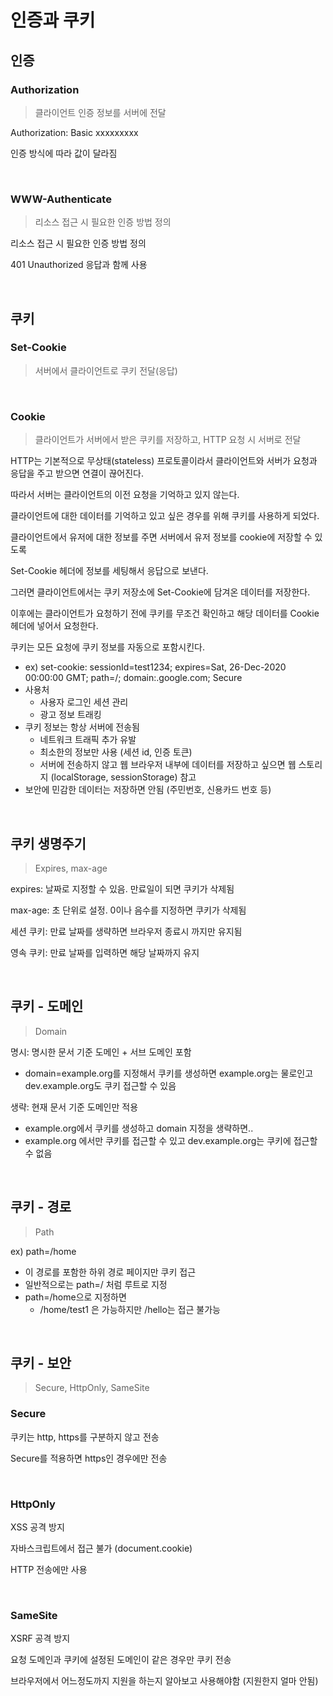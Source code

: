 # 인증과 쿠키

## 인증

### **Authorization**

> 클라이언트 인증 정보를 서버에 전달

Authorization: Basic xxxxxxxxx

인증 방식에 따라 값이 달라짐

<br />

### **WWW-Authenticate**

> 리소스 접근 시 필요한 인증 방법 정의

리소스 접근 시 필요한 인증 방법 정의

401 Unauthorized 응답과 함께 사용

<br />

## 쿠키

### **Set-Cookie**

> 서버에서 클라이언트로 쿠키 전달(응답)

<br />

### **Cookie**

> 클라이언트가 서버에서 받은 쿠키를 저장하고, HTTP 요청 시 서버로 전달

HTTP는 기본적으로 무상태(stateless) 프로토콜이라서 클라이언트와 서버가 요청과 응답을 주고 받으면 연결이 끊어진다.

따라서 서버는 클라이언트의 이전 요청을 기억하고 있지 않는다.

클라이언트에 대한 데이터를 기억하고 있고 싶은 경우를 위해 쿠키를 사용하게 되었다.

클라이언트에서 유저에 대한 정보를 주면 서버에서 유저 정보를 cookie에 저장할 수 있도록

Set-Cookie 헤더에 정보를 세팅해서 응답으로 보낸다.

그러면 클라이언트에서는 쿠키 저장소에 Set-Cookie에 담겨온 데이터를 저장한다.

이후에는 클라이언트가 요청하기 전에 쿠키를 무조건 확인하고 해당 데이터를 Cookie 헤더에 넣어서 요청한다.

쿠키는 모든 요청에 쿠키 정보를 자동으로 포함시킨다.

- ex) set-cookie: sessionId=test1234; expires=Sat, 26-Dec-2020 00:00:00 GMT; path=/; domain:.google.com; Secure
- 사용처
    - 사용자 로그인 세션 관리
    - 광고 정보 트래킹
- 쿠키 정보는 항상 서버에 전송됨
    - 네트워크 트래픽 추가 유발
    - 최소한의 정보만 사용 (세션 id, 인증 토큰)
    - 서버에 전송하지 않고 웹 브라우저 내부에 데이터를 저장하고 싶으면 웹 스토리지 (localStorage, sessionStorage) 참고
- 보안에 민감한 데이터는 저장하면 안됨 (주민번호, 신용카드 번호 등)

<br />

## **쿠키 생명주기**

> Expires, max-age

expires: 날짜로 지정할 수 있음. 만료일이 되면 쿠키가 삭제됨

max-age: 초 단위로 설정. 0이나 음수를 지정하면 쿠키가 삭제됨

세션 쿠키: 만료 날짜를 생략하면 브라우저 종료시 까지만 유지됨

영속 쿠키: 만료 날짜를 입력하면 해당 날짜까지 유지

<br />

## **쿠키 - 도메인**

> Domain

명시: 명시한 문서 기준 도메인 + 서브 도메인 포함

- domain=example.org를 지정해서 쿠키를 생성하면 example.org는 물로인고 dev.example.org도 쿠키 접근할 수 있음

생략: 현재 문서 기준 도메인만 적용

- example.org에서 쿠키를 생성하고 domain 지정을 생략하면..
- example.org 에서만 쿠키를 접근할 수 있고 dev.example.org는 쿠키에 접근할 수 없음

<br />

## **쿠키 - 경로**

> Path

ex) path=/home

- 이 경로를 포함한 하위 경로 페이지만 쿠키 접근
- 일반적으로는 path=/ 처럼 루트로 지정
- path=/home으로 지정하면
    - /home/test1 은 가능하지만 /hello는 접근 불가능

<br />

## **쿠키 - 보안**

> Secure, HttpOnly, SameSite

### **Secure**

쿠키는 http, https를 구분하지 않고 전송

Secure를 적용하면 https인 경우에만 전송

<br />

### **HttpOnly**

XSS 공격 방지

자바스크립트에서 접근 불가 (document.cookie)

HTTP 전송에만 사용

<br />

### **SameSite**

XSRF 공격 방지

요청 도메인과 쿠키에 설정된 도메인이 같은 경우만 쿠키 전송

브라우저에서 어느정도까지 지원을 하는지 알아보고 사용해야함 (지원한지 얼마 안됨)